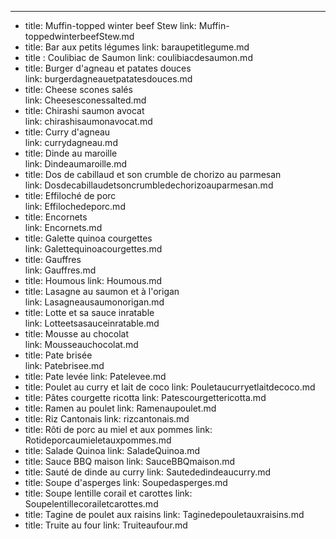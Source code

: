 ---
- title: Muffin-topped winter beef Stew
  link: Muffin-toppedwinterbeefStew.md
- title: Bar aux petits légumes
  link: baraupetitlegume.md
- title : Coulibiac de Saumon
  link: coulibiacdesaumon.md                                      
- title: Burger d'agneau et patates douces                                                                  
  link:  burgerdagneauetpatatesdouces.md                                                                  
- title: Cheese scones salés                                                                                
  link:  Cheesesconessalted.md                                                                                
- title: Chirashi saumon avocat                                                                             
  link:  chirashisaumonavocat.md 
- title: Curry d'agneau                                                                                     
  link:  currydagneau.md                                                                                     
- title: Dinde au maroille                                                                                  
  link:  Dindeaumaroille.md
- title: Dos de cabillaud et son crumble de chorizo au parmesan                                             
  link:  Dosdecabillaudetsoncrumbledechorizoauparmesan.md                                             
- title: Effiloché de porc                                                                                  
  link:  Effilochedeporc.md                                                                                  
- title: Encornets                                                                                          
  link:  Encornets.md                                                                                          
- title: Galette quinoa courgettes                                                                          
  link:  Galettequinoacourgettes.md                                                                          
- title: Gauffres                                                                                           
  link:  Gauffres.md                                                                                           
- title: Houmous
  link:  Houmous.md
- title: Lasagne au saumon et à l'origan                                                                    
  link:  Lasagneausaumonorigan.md                                                                    
- title: Lotte et sa sauce inratable                                                                        
  link:  Lotteetsasauceinratable.md                                                                        
- title: Mousse au chocolat                                                                                 
  link:  Mousseauchocolat.md                                                                                 
- title: Pate brisée                                                                                        
  link:  Patebrisee.md                                                                                        
- title: Pate levée
  link:  Patelevee.md                                                                                         
- title: Poulet au curry et lait de coco
  link:  Pouletaucurryetlaitdecoco.md                                                                    
- title: Pâtes courgette ricotta
  link:  Patescourgettericotta.md                                                                            
- title: Ramen au poulet
  link:  Ramenaupoulet.md
- title: Riz Cantonais
  link:  rizcantonais.md                                                                                      
- title: Rôti de porc au miel et aux pommes
  link:  Rotideporcaumieletauxpommes.md                                                                 
- title: Salade Quinoa
  link:  SaladeQuinoa.md                                                                                      
- title: Sauce BBQ maison
  link:  SauceBBQmaison.md                                                                                   
- title: Sauté de dinde au curry
  link:  Sautededindeaucurry.md                                                                            
- title: Soupe d'asperges
  link:  Soupedasperges.md                                                                                  
- title: Soupe lentille corail et carottes
  link:  Soupelentillecorailetcarottes.md                                                                  
- title: Tagine de poulet aux raisins
  link:  Taginedepouletauxraisins.md                                                                       
- title: Truite au four
  link:  Truiteaufour.md                                                                                     
